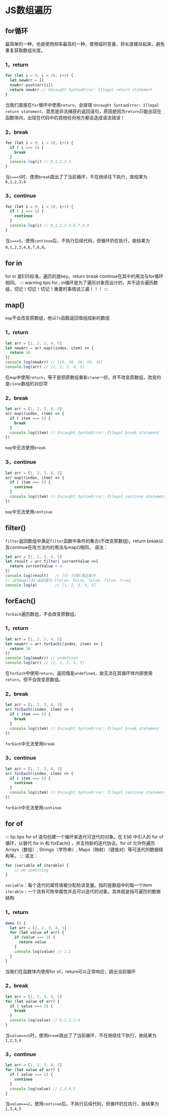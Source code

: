# JS数组遍历
## for循环
最简单的一种，也是使用频率最高的一种，使用临时变量，将长度缓存起来，避免重复获取数组长度。  
### 1，return
```javascript
for (let i = 0; i < 10; i++) {
  let newArr = []
  newArr.push(arr[i])
  return newArr // Uncaught SyntaxError: Illegal return statement
}
```
当我们直接在`for`循环中使用`return`，会报错 `Uncaught SyntaxError: Illegal return statement`，意思是非法捕获的返回语句，原因是因为`return`只能出现在函数体内，出现在代码中的其他任何地方都会造成语法错误！
### 2，break
```javascript
for (let i = 0; i < 10; i++) {
  if ( i === 5) {
    break
  }
  console.log(i) // 0,1,2,3,4
}
```
当`i===5`时，使用`break`跳出了了当前循环，不在继续往下执行，故结果为`0,1,2,3,4`
### 3，continue
```javascript
for (let i = 0; i < 10; i++) {
  if ( i === 5) {
    continue
  }
  console.log(i) // 0,1,2,3,4,6,7,8,9
}
```
当`i===5`，使用`continue`后，不执行后续代码，但循环扔在执行，故结果为`0,1,2,3,4,6,7,8,9`。
## for in
for in 是ES5标准，遍历的是key。return break continue在其中的用法与for循环相同。
::: warning tips 
  for...in循环是为了遍历对象而设计的，并不适合遍历数组，切记！切记！切记！重要的事情说三遍！！！
:::
## map()
`map`不会改变原数组，他以`fn`函数返回值组成新的数组
### 1，return
```javascript
let arr = [1, 2, 3, 4, 5]
let newArr = arr.map((index, item) => {
  return 10
})
console.log(newArr) // [10, 10, 10, 10, 10]
console.log(arr) // [1, 2, 3, 4, 5]
```
在`map`中使用`return`，等于是把原数组重新`clone`一份，并不改变原数组，改变的是`clone`数组的对应项
### 2，break
```javascript
let arr = [1, 2, 3, 4, 5]
arr.map((index, item) => {
  if ( item === 5) {
    break
  }
  console.log(item) // Uncaught SyntaxError: Illegal break statement
})
```
`map`中无法使用`break`
### 3，continue
```javascript
let arr = [1, 2, 3, 4, 5]
arr.map((index, item) => {
  if ( item === 5) {
    continue
  }
  console.log(item) // Uncaught SyntaxError: Illegal continue statement: no surrounding iteration statement
})
```
`map`中无法使用`continue`
## filter()
`filter`返回数组中满足`filter`函数中条件的集合(不改变原数组)，return break以及continue在改方法内的用法与map()相同。
语法： 
```javascript
let arr = [1, 2, 3, 4, 5]
let result = arr.filter( currentValue =>{
  return currentValue > 4
})
console.log(result)   // [5] 只有5满足条件
// 当为map()时 返回值为 [false, false, false, false, true]
console.log(a)        // [1, 2, 3, 4, 5]
```
## forEach()
`forEach`遍历数组，不会改变原数组。
### 1，return
```javascript
let arr = [1, 2, 3, 4, 5]
let newArr = arr.forEach((index, item) => {
  return 10
})
console.log(newArr) // undefined
console.log(arr) // [1, 2, 3, 4, 5]
```
在`forEach`中使用`return`，返回值是`undefined`，故无法在其循环体内部使用`return`，但不会改变原数组。
### 2，break
```javascript
let arr = [1, 2, 3, 4, 5]
arr.forEach((index, item) => {
  if ( item === 5) {
    break
  }
  console.log(item) // Uncaught SyntaxError: Illegal break statement
})
```
`forEach`中无法使用`break`
### 3，continue
```javascript
let arr = [1, 2, 3, 4, 5]
arr.forEach((index, item) => {
  if ( item === 5) {
    continue
  }
  console.log(item) // Uncaught SyntaxError: Illegal continue statement: no surrounding iteration statement
})
```
`forEach`中无法使用`continue`
## for of
::: tip tips
  for of 语句创建一个循环来迭代可迭代的对象。在 ES6 中引入的 for of 循环，以替代 for in 和 forEach() ，并支持新的迭代协议。for of 允许你遍历 Arrays（数组）, Strings（字符串）, Maps（映射）（键值对）等可迭代的数据结构等。
:::
语法：
```javascript
for (variable of iterable) {
    // do something
}
```
`variable`：每个迭代的属性值被分配给该变量。指的是数组中的每一个item
`iterable`：一个具有可枚举属性并且可以迭代的对象。具体就是指可遍历的数据结构
### 1，return
```javascript
demo () {
  let arr = [1, 2, 3, 4, 5]
  for (let value of arr) {
    if (value === 3) {
      return value
    }
    console.log(value) // 1,2
  }
}
```
当我们在函数体内使用for of，return可以正常响应，跳出当前循环
### 2，break
```javascript
let arr = [1, 2, 3, 4, 5]
for (let value of arr) {
  if ( value === 5) {
    break
  }
  console.log(value) // 0,1,2,3,4
}
```
当`value===5`时，使用`break`跳出了了当前循环，不在继续往下执行，故结果为`1,2,3,4`
### 3，continue
```javascript
let arr = [1, 2, 3, 4, 5]
for (let value of arr) {
  if ( value === 2) {
    continue
  }
  console.log(value) // 1,3,4,5
}
```
当`value===2`，使用`continue`后，不执行后续代码，但循环扔在执行，故结果为`1,3,4,5`